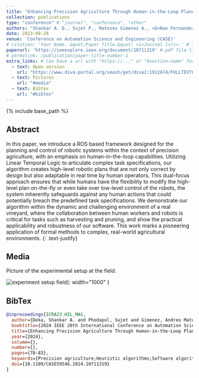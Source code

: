 ```yaml
---
title: "Enhancing Precision Agriculture Through Human-in-the-Loop Planning and Control"
collection: publications
type: "conference" # "journal", "conference", "other"
authors: "Shankar A. D., Sujet P., Matoses Gimenez A., <b>Nan Fernandez-Ayala V.</b>, Wong R., Yu P., Tan X. and V. Dimarogonas D."
date: 2023-08-28
venue: 'Conference on Automation Science and Engineering (CASE)'
# citation: 'Your Name. &quot;Paper Title.&quot; <i>Journal 1</i>.' # If not defined, the recommended citation is automatically generated
paperurl: 'https://ieeexplore.ieee.org/document/10711319' #.pdf file link, can be "http://..." or a file name inside files/
# permalink: /publication/paper-title-number-1
extra_links: # Can have a url with "https://..." or "#section-name" for a reference to a section in this .md page, e.g #media
  - text: Open version
    url: "https://www.diva-portal.org/smash/get/diva2:1912874/FULLTEXT01.pdf"
  - text: Pictures
    url: "#media"
  - text: Bibtex
    url: "#bibtex"
---
```

{% include base_path %}
## Abstract

In this paper, we introduce a ROS based framework designed for the planning and control of robotic systems within the context of precision agriculture, with an emphasis on human-in-the-loop capabilities. Utilizing Linear Temporal Logic to articulate complex task specifications, our algorithm creates high-level robotic plans that are not only correct by design but also adaptable in real time by human operators. This dual-focus approach ensures that while humans have the flexibility to modify the high-level plan on-the-fly or even take over low-level control of the robots, the system inherently safeguards against any human actions that could potentially breach the predefined task specifications. We demonstrate our algorithm within the dynamic and challenging environment of a real vineyard, where the collaboration between human workers and robots is critical for tasks such as harvesting and pruning, and show the practical applicability and robustness of our software. This work marks a pioneering application of formal methods to complex, real-world agricultural environments.
{: .text-justify}

## Media
Picture of the experimental setup at the field.

![experiment setup field]({{base_path}}/images/case24/Canopies_hardware_3-min.png){: width="1000" }

## BibTex

```bibtex
@inproceedings{ICRA23_HIL_MAS,
  author={Deka, Shankar A. and Phodapol, Sujet and Gimenez, Andreu Matoses and Fernandez-Ayala, Victor Nan and Wong, Rufus and Yu, Pian and Tan, Xiao and Dimarogonas, Dimos V.},
  booktitle={2024 IEEE 20th International Conference on Automation Science and Engineering (CASE)}, 
  title={Enhancing Precision Agriculture Through Human-in-the-Loop Planning and Control}, 
  year={2024},
  volume={},
  number={},
  pages={78-83},
  keywords={Precision agriculture;Heuristic algorithms;Software algorithms;Robustness;Human in the loop;Software;Real-time systems;Planning;Robots;Multi-agent systems},
  doi={10.1109/CASE59546.2024.10711319}
}
```